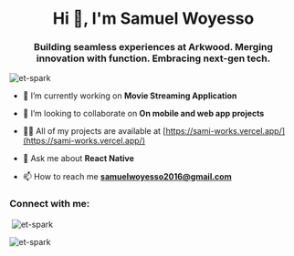 <h1 align="center">Hi 👋, I'm Samuel Woyesso</h1>
<h3 align="center">Building seamless experiences at Arkwood. Merging innovation with function. Embracing next-gen tech.</h3>

<p align="left"> <img src="https://komarev.com/ghpvc/?username=et-spark&label=Profile%20views&color=0e75b6&style=flat" alt="et-spark" /> </p>

- 🔭 I’m currently working on **Movie Streaming Application**

- 👯 I’m looking to collaborate on **On mobile and web app projects**

- 👨‍💻 All of my projects are available at [https://sami-works.vercel.app/](https://sami-works.vercel.app/)

- 💬 Ask me about **React Native**

- 📫 How to reach me **samuelwoyesso2016@gmail.com**

<h3 align="left">Connect with me:</h3>
<p align="left">
</p>




<p>&nbsp;<img align="center" src="https://github-readme-stats.vercel.app/api?username=et-spark&show_icons=true&locale=en" alt="et-spark" /></p>

<p><img align="center" src="https://github-readme-streak-stats.herokuapp.com/?user=et-spark&" alt="et-spark" /></p>

